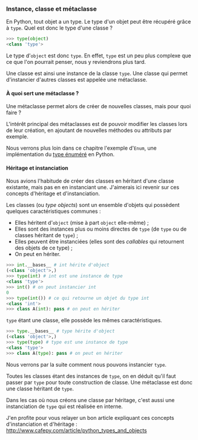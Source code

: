 ### Instance, classe et métaclasse

En Python, tout objet a un type. Le type d'un objet peut être récupéré grâce à `type`.
Quel est donc le type d'une classe ?

```python
>>> type(object)
<class 'type'>
```

Le type d'`object` est donc `type`.
En effet, `type` est un peu plus complexe que ce que l'on pourrait penser, nous y reviendrons plus tard.

Une classe est ainsi une instance de la classe `type`.
Une classe qui permet d'instancier d'autres classes est appelée une métaclasse.


#### À quoi sert une métaclasse ?

Une métaclasse permet alors de créer de nouvelles classes, mais pour quoi faire ?

L'intérêt principal des métaclasses est de pouvoir modifier les classes lors de leur création, en ajoutant de nouvelles méthodes ou attributs par exemple.

Nous verrons plus loin dans ce chapitre l'exemple d'`Enum`, une implémentation du [type énuméré](https://fr.wikipedia.org/wiki/Type_%C3%A9num%C3%A9r%C3%A9) en Python.


#### Héritage et instanciation

Nous avions l'habitude de créer des classes en héritant d'une classe existante, mais pas en en instanciant une.
J'aimerais ici revenir sur ces concepts d'héritage et d'instanciation.

Les classes (ou *type objects*) sont un ensemble d'objets qui possèdent quelques caractéristiques communes :

- Elles héritent d'`object` (mise à part `object` elle-même) ;
- Elles sont des instances plus ou moins directes de `type` (de `type` ou de classes héritant de `type`) ;
- Elles peuvent être instanciées (elles sont des *callables* qui retournent des objets de ce type) ;
- On peut en hériter.

```python
>>> int.__bases__ # int hérite d'object
(<class 'object'>,)
>>> type(int) # int est une instance de type
<class 'type'>
>>> int() # on peut instancier int
0
>>> type(int()) # ce qui retourne un objet du type int
<class 'int'>
>>> class A(int): pass # on peut en hériter
```

`type` étant une classe, elle possède les mêmes caractéristiques.

```python
>>> type.__bases__ # type hérite d'object
(<class 'object'>,)
>>> type(type) # type est une instance de type
<class 'type'>
>>> class A(type): pass # on peut en hériter
```

Nous verrons par la suite comment nous pouvons instancier `type`.

Toutes les classes étant des instances de `type`, on en déduit qu'il faut passer par `type` pour toute construction de classe.
Une métaclasse est donc une classe héritant de `type`.

Dans les cas où nous créons une classe par héritage, c'est aussi une instanciation de `type` qui est réalisée en interne.

J'en profite pour vous relayer un bon article expliquant ces concepts d'instanciation et d'héritage :
<http://www.cafepy.com/article/python_types_and_objects>
